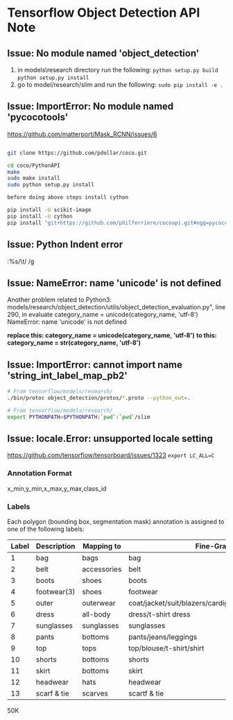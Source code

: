 # Tensorflow Object Detection API Note
## Issue: No module named 'object_detection' 
1. in models\research directory run the following:
`
    python setup.py build
    `
    `python setup.py install`
2. go to model/research/slim and run the following:
`sudo pip install -e .`
## Issue: ImportError: No module named 'pycocotools'
https://github.com/matterport/Mask_RCNN/issues/6
```bash

git clone https://github.com/pdollar/coco.git

cd coco/PythonAPI
make
sudo make install
sudo python setup.py install

before doing above steps install cython
```

```bash
pip install -U scikit-image
pip install -U cython
pip install "git+https://github.com/philferriere/cocoapi.git#egg=pycocotools&subdirectory=PythonAPI"
```

## Issue: Python Indent error
:%s/\t/    /g

## Issue: NameError: name 'unicode' is not defined
Another problem related to Python3:
models/research/object_detection/utils/object_detection_evaluation.py", line 290, in evaluate
category_name = unicode(category_name, 'utf-8')
NameError: name 'unicode' is not defined

**replace this: category_name = unicode(category_name, 'utf-8')**
**to this: category_name = str(category_name, 'utf-8')**


## Issue: ImportError: cannot import name 'string_int_label_map_pb2'
```bash
# From tensorflow/models/research/
./bin/protoc object_detection/protos/*.proto --python_out=.
```
```bash
# From tensorflow/models/research/
export PYTHONPATH=$PYTHONPATH:`pwd`:`pwd`/slim
```

## Issue: locale.Error: unsupported locale setting
https://github.com/tensorflow/tensorboard/issues/1323
`export LC_ALL=C`
### Annotation Format
x_min,y_min,x_max,y_max,class_id

### Labels
Each polygon (bounding box, segmentation mask) annotation is assigned to one of the following labels:

| Label | Description | Mapping to | Fine-Grained-categories |
| --- | --- |--- | --- |
| 1 | bag | bags | bag |
| 2 | belt | accessories | belt |
| 3 | boots | shoes | boots |
| 4 | footwear(3) | shoes | footwear |
| 5 | outer | outerwear | coat/jacket/suit/blazers/cardigan/sweater/Jumpsuits/Rompers/vest |
| 6 | dress | all-body | dress/t-shirt dress |
| 7 | sunglasses | sunglasses | sunglasses |
| 8 | pants | bottoms |pants/jeans/leggings |
| 9 | top | tops |top/blouse/t-shirt/shirt |
|10 | shorts | bottoms | shorts |
|11 | skirt | bottoms | skirt |
|12 | headwear | hats | headwear |
|13 | scarf & tie | scarves | scartf & tie |

50K
